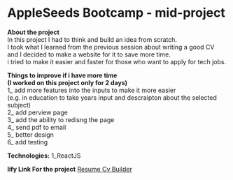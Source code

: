 # AppleSeeds Bootcamp - mid-project 

**About the project** <br />
In this project I had to think and build an idea from scratch.  <br />
I took what I learned from the previous session about writing a good CV  <br />
and I decided to make a website for it to save more time.  <br />
i tried to make it easier and faster for those who want to apply for tech jobs.  <br />


**Things to improve if i have more time <br />
(I worked on this project only for 2 days)** <br />
1_ add more features into the inputs to make it more easier <br />
(e.g. in education to take years input and descraipton about the selected subject) <br />
2_ add perview page <br />
3_ add the ability to redisng the page <br />
4_ send pdf to email <br />
5_ better design <br />
6_ add testing <br />


**Technologies:**
1_ReactJS <br />
 
 
**lify Link For the project**
[Resume Cv Builder](https://resume-cv-builder.netlify.app/)
